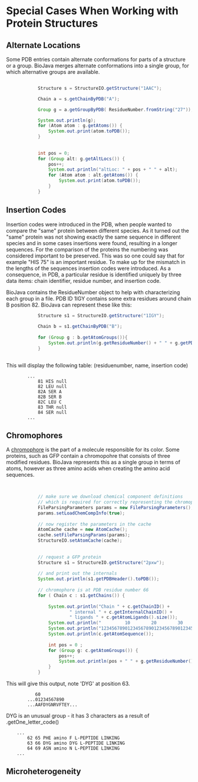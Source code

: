 # Special Cases When Working with Protein Structures

## Alternate Locations

Some PDB entries contain alternate conformations for parts of a structure or a group. BioJava merges alternate conformations into a single group, for which alternative groups are available.

```java
			
			Structure s = StructureIO.getStructure("1AAC");

			Chain a = s.getChainByPDB("A");

			Group g = a.getGroupByPDB( ResidueNumber.fromString("27"));

			System.out.println(g);
			for (Atom atom : g.getAtoms()) {
				System.out.print(atom.toPDB());
			}
			
			
			int pos = 0;
			for (Group alt: g.getAltLocs()) {
				pos++;
				System.out.println("altLoc: " + pos + " " + alt);
				for (Atom atom : alt.getAtoms()) {
					System.out.print(atom.toPDB());
				}
			} 
```			

## Insertion Codes

Insertion codes were introduced in the PDB, when people wanted to compare the "same" protein between different species. As it turned out the "same" protein was not showing exactly the same sequence in different species and in some cases insertions were found, resulting in a longer sequences. For the comparison of the proteins the numbering was considered important to be preserved. This was so one could say that for example "HIS 75" is an important residue. To make up for the mismatch in the lengths of the sequences insertion codes were introduced.  As a consequence, in PDB, a particular residue is identified uniquely by three data items: chain identifier, residue number, and insertion code. 

BioJava contains the ResidueNumber object to help with characterizing each group in a file. PDB ID 1IGY contains some extra residues around chain B position 82. BioJava can represent these like this:

```java
			Structure s1 = StructureIO.getStructure("1IGY");
			
			Chain b = s1.getChainByPDB("B");
			
			for (Group g : b.getAtomGroups()){
				System.out.println(g.getResidueNumber() + " " + g.getPDBName() + " " + g.getResidueNumber().getInsCode());
			}
			
```

This will display the following table: (residuenumber, name, insertion code)

```
		...
			81 HIS null
			82 LEU null
			82A SER A
			82B SER B
			82C LEU C
			83 THR null
			84 SER null
		...	
```


## Chromophores

A [chromophore](http://en.wikipedia.org/wiki/Chromophore) is the part of a molecule responsible for its color. Some proteins, such as GFP contain a chromopohre that consists of three modified residues. BioJava represents this as a single group in terms of atoms, however as three amino acids when creating the amino acid sequences.

```java
			
						
			// make sure we download chemical component definitions
			// which is required for correctly representing the chromophore
			FileParsingParameters params = new FileParsingParameters();			
			params.setLoadChemCompInfo(true);						
			
			// now register the parameters in the cache
			AtomCache cache = new AtomCache();			
			cache.setFileParsingParams(params);						
			StructureIO.setAtomCache(cache);
			
			
			// request a GFP protein
			Structure s1 = StructureIO.getStructure("2pxw");
			
			// and print out the internals
			System.out.println(s1.getPDBHeader().toPDB());
						
			// chromophore is at PDB residue number 66
			for ( Chain c : s1.getChains()) {
			
				System.out.println("Chain " + c.getChainID() + 
						" internal " + c.getInternalChainID() +
						" ligands " + c.getAtomLigands().size());
				System.out.println("         10        20        30        40        50        60");
				System.out.println("1234567890123456789012345678901234567890123456789012345678901234567890");
				System.out.println(c.getAtomSequence());
				
				int pos = 0 ;
				for (Group g: c.getAtomGroups()) {
					pos++;					
					System.out.println(pos + " " + g.getResidueNumber() + " " + g.getPDBName() + " " + g.getType()  + " " + g.getChemComp().getOne_letter_code() + " " + g.getChemComp().getType() );									
				}				
			}
```

This will give this output, note 'DYG' at position 63.

```		
           60
		...01234567890
		...AAFDYGNRVFTEY...
```

DYG is an unusual group - it has 3 characters as a result of .getOne_letter_code()

```
	...
		62 65 PHE amino F L-PEPTIDE LINKING
		63 66 DYG amino DYG L-PEPTIDE LINKING
		64 69 ASN amino N L-PEPTIDE LINKING
	...
```

## Microheterogeneity


